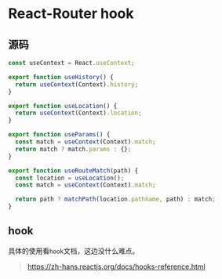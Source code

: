 # React-Router hook

## 源码

```js
const useContext = React.useContext;

export function useHistory() {
  return useContext(Context).history;
}

export function useLocation() {
  return useContext(Context).location;
}

export function useParams() {
  const match = useContext(Context).match;
  return match ? match.params : {};
}

export function useRouteMatch(path) {
  const location = useLocation();
  const match = useContext(Context).match;

  return path ? matchPath(location.pathname, path) : match;
}
```

## hook

具体的使用看`hook`文档，这边没什么难点。

> <https://zh-hans.reactjs.org/docs/hooks-reference.html>
